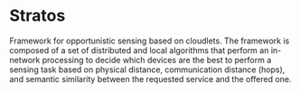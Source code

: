 # Stratos
Framework for opportunistic sensing based on cloudlets. The framework is composed of a set of distributed and local algorithms that perform an in-network processing to decide which devices are the best to perform a sensing task based on physical distance, communication distance (hops), and semantic similarity between the requested service and the offered one.